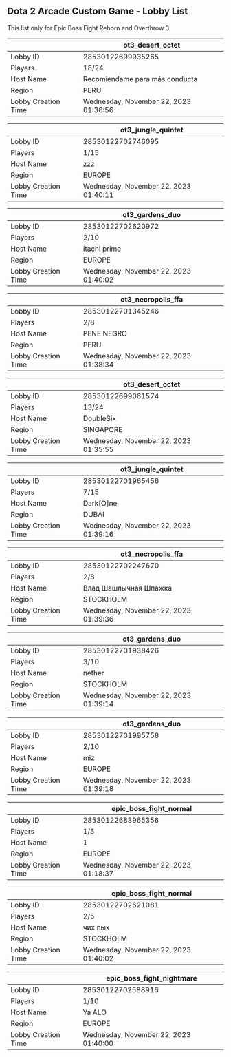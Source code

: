 ## Dota 2 Arcade Custom Game - Lobby List

This list only for Epic Boss Fight Reborn and Overthrow 3

|  | ot3_desert_octet |
| ------ | ------ |
| Lobby ID | 28530122699935265 |
| Players | 18/24 |
| Host Name | Recomiendame para más conducta |
| Region | PERU |
| Lobby Creation Time | Wednesday, November 22, 2023 01:36:56 |


|  | ot3_jungle_quintet |
| ------ | ------ |
| Lobby ID | 28530122702746095 |
| Players | 1/15 |
| Host Name | zzz |
| Region | EUROPE |
| Lobby Creation Time | Wednesday, November 22, 2023 01:40:11 |


|  | ot3_gardens_duo |
| ------ | ------ |
| Lobby ID | 28530122702620972 |
| Players | 2/10 |
| Host Name | itachi prime |
| Region | EUROPE |
| Lobby Creation Time | Wednesday, November 22, 2023 01:40:02 |


|  | ot3_necropolis_ffa |
| ------ | ------ |
| Lobby ID | 28530122701345246 |
| Players | 2/8 |
| Host Name | PENE  NEGRO |
| Region | PERU |
| Lobby Creation Time | Wednesday, November 22, 2023 01:38:34 |


|  | ot3_desert_octet |
| ------ | ------ |
| Lobby ID | 28530122699061574 |
| Players | 13/24 |
| Host Name | DoubleSix |
| Region | SINGAPORE |
| Lobby Creation Time | Wednesday, November 22, 2023 01:35:55 |


|  | ot3_jungle_quintet |
| ------ | ------ |
| Lobby ID | 28530122701965456 |
| Players | 7/15 |
| Host Name | Dark[O]ne |
| Region | DUBAI |
| Lobby Creation Time | Wednesday, November 22, 2023 01:39:16 |


|  | ot3_necropolis_ffa |
| ------ | ------ |
| Lobby ID | 28530122702247670 |
| Players | 2/8 |
| Host Name | Влад Шашлычная Шпажка |
| Region | STOCKHOLM |
| Lobby Creation Time | Wednesday, November 22, 2023 01:39:36 |


|  | ot3_gardens_duo |
| ------ | ------ |
| Lobby ID | 28530122701938426 |
| Players | 3/10 |
| Host Name | nether |
| Region | STOCKHOLM |
| Lobby Creation Time | Wednesday, November 22, 2023 01:39:14 |


|  | ot3_gardens_duo |
| ------ | ------ |
| Lobby ID | 28530122701995758 |
| Players | 2/10 |
| Host Name | miz |
| Region | EUROPE |
| Lobby Creation Time | Wednesday, November 22, 2023 01:39:18 |


|  | epic_boss_fight_normal |
| ------ | ------ |
| Lobby ID | 28530122683965356 |
| Players | 1/5 |
| Host Name | 1 |
| Region | EUROPE |
| Lobby Creation Time | Wednesday, November 22, 2023 01:18:37 |


|  | epic_boss_fight_normal |
| ------ | ------ |
| Lobby ID | 28530122702621081 |
| Players | 2/5 |
| Host Name | чих пых |
| Region | STOCKHOLM |
| Lobby Creation Time | Wednesday, November 22, 2023 01:40:02 |


|  | epic_boss_fight_nightmare |
| ------ | ------ |
| Lobby ID | 28530122702588916 |
| Players | 1/10 |
| Host Name | Ya ALO |
| Region | EUROPE |
| Lobby Creation Time | Wednesday, November 22, 2023 01:40:00 |


